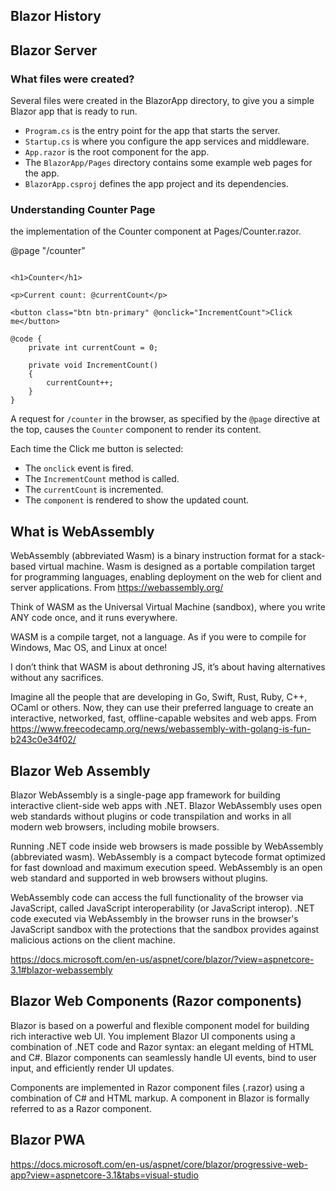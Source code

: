 
## Blazor History

## Blazor Server

### What files were created?

Several files were created in the BlazorApp directory, to give you a simple Blazor app that is ready to run.

- `Program.cs` is the entry point for the app that starts the server.
- `Startup.cs` is where you configure the app services and middleware.
- `App.razor` is the root component for the app.
- The `BlazorApp/Pages` directory contains some example web pages for the app.
- `BlazorApp.csproj` defines the app project and its dependencies.

### Understanding Counter Page

the implementation of the Counter component at Pages/Counter.razor.

@page "/counter"

``` [csharp]

<h1>Counter</h1>

<p>Current count: @currentCount</p>

<button class="btn btn-primary" @onclick="IncrementCount">Click me</button>

@code {
    private int currentCount = 0;

    private void IncrementCount()
    {
        currentCount++;
    }
}
``` 

A request for `/counter` in the browser, as specified by the `@page` directive at the top, causes the `Counter` component to render its content.

Each time the Click me button is selected:

- The `onclick` event is fired.
- The `IncrementCount` method is called.
- The `currentCount` is incremented.
- The `component` is rendered to show the updated count.

## What is WebAssembly ##
WebAssembly (abbreviated Wasm) is a binary instruction format for a stack-based virtual machine. Wasm is designed as a portable compilation target for programming languages, enabling deployment on the web for client and server applications. 
From https://webassembly.org/

Think of WASM as the Universal Virtual Machine (sandbox), where you write ANY code once, and it runs everywhere.

WASM is a compile target, not a language. As if you were to compile for Windows, Mac OS, and Linux at once!

I don’t think that WASM is about dethroning JS, it’s about having alternatives without any sacrifices.

Imagine all the people that are developing in Go, Swift, Rust, Ruby, C++, OCaml or others. Now, they can use their preferred language to create an interactive, networked, fast, offline-capable websites and web apps.
From https://www.freecodecamp.org/news/webassembly-with-golang-is-fun-b243c0e34f02/

## Blazor Web Assembly ##
Blazor WebAssembly is a single-page app framework for building interactive client-side web apps with .NET. Blazor WebAssembly uses open web standards without plugins or code transpilation and works in all modern web browsers, including mobile browsers.

Running .NET code inside web browsers is made possible by WebAssembly (abbreviated wasm). WebAssembly is a compact bytecode format optimized for fast download and maximum execution speed. WebAssembly is an open web standard and supported in web browsers without plugins.

WebAssembly code can access the full functionality of the browser via JavaScript, called JavaScript interoperability (or JavaScript interop). .NET code executed via WebAssembly in the browser runs in the browser's JavaScript sandbox with the protections that the sandbox provides against malicious actions on the client machine.

https://docs.microsoft.com/en-us/aspnet/core/blazor/?view=aspnetcore-3.1#blazor-webassembly

## Blazor Web Components (Razor components) ##
Blazor is based on a powerful and flexible component model for building rich interactive web UI. You implement Blazor UI components using a combination of .NET code and Razor syntax: an elegant melding of HTML and C#. Blazor components can seamlessly handle UI events, bind to user input, and efficiently render UI updates.

Components are implemented in Razor component files (.razor) using a combination of C# and HTML markup. A component in Blazor is formally referred to as a Razor component.

## Blazor PWA ##
https://docs.microsoft.com/en-us/aspnet/core/blazor/progressive-web-app?view=aspnetcore-3.1&tabs=visual-studio
